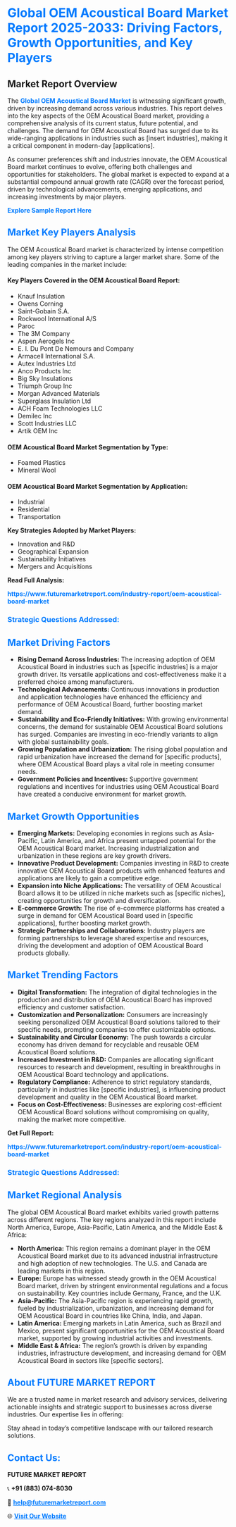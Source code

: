 <h1 style="color: #007BFF;">Global OEM Acoustical Board Market Report 2025-2033: Driving Factors, Growth Opportunities, and Key Players</h1>

<section id="overview">
<h2>Market Report Overview</h2>
<p>The <a href="https://www.futuremarketreport.com/industry-report/oem-acoustical-board-market" style="color: #007BFF; text-decoration: none;"><strong>Global OEM Acoustical Board Market</strong></a> is witnessing significant growth, driven by increasing demand across various industries. This report delves into the key aspects of the OEM Acoustical Board market, providing a comprehensive analysis of its current status, future potential, and challenges. The demand for OEM Acoustical Board has surged due to its wide-ranging applications in industries such as [insert industries], making it a critical component in modern-day [applications].</p>
<p>As consumer preferences shift and industries innovate, the OEM Acoustical Board market continues to evolve, offering both challenges and opportunities for stakeholders. The global market is expected to expand at a substantial compound annual growth rate (CAGR) over the forecast period, driven by technological advancements, emerging applications, and increasing investments by major players.</p>
</section>

<section id="overview">
<p><a href="https://www.futuremarketreport.com/request-sample/reportId=88690" style="color: #007BFF; text-decoration: none;"><strong>Explore Sample Report Here</strong></a></p>
</section>

<section id="key-players">
<h2 style="color: #007BFF;">Market Key Players Analysis</h2>
<p>The OEM Acoustical Board market is characterized by intense competition among key players striving to capture a larger market share. Some of the leading companies in the market include:</p>
<h4>Key Players Covered in the OEM Acoustical Board Report:</h4>
<ul><li>Knauf Insulation</li><li>Owens Corning</li><li>Saint-Gobain S.A.</li><li>Rockwool International A/S</li><li>Paroc</li><li>The 3M Company</li><li>Aspen Aerogels Inc</li><li>E. I. Du Pont De Nemours and Company</li><li>Armacell International S.A.</li><li>Autex Industries Ltd</li><li>Anco Products Inc</li><li>Big Sky Insulations</li><li>Triumph Group Inc</li><li>Morgan Advanced Materials</li><li>Superglass Insulation Ltd</li><li>ACH Foam Technologies LLC</li><li>Demilec Inc</li><li>Scott Industries LLC</li><li>Artik OEM Inc</li></ul>
<h4>OEM Acoustical Board Market Segmentation by Type:</h4>
<ul><li>Foamed Plastics</li><li>Mineral Wool</li></ul>

<h4>OEM Acoustical Board Market Segmentation by Application:</h4>
<ul><li>Industrial</li><li>Residential</li><li>Transportation</li></ul>
<p><strong>Key Strategies Adopted by Market Players:</strong></p>
<ul>
<li>Innovation and R&D</li>
<li>Geographical Expansion</li>
<li>Sustainability Initiatives</li>
<li>Mergers and Acquisitions</li>
</ul>
</section>

<section>
<p><strong>Read Full Analysis: </strong></p><a href="https://www.futuremarketreport.com/industry-report/oem-acoustical-board-market" style="color: #007BFF; text-decoration: none;"><strong>https://www.futuremarketreport.com/industry-report/oem-acoustical-board-market</strong></a>
<h3 style="color: #007BFF;">Strategic Questions Addressed:</h3>
</section>

<section id="driving-factors">
<h2 style="color: #007BFF;">Market Driving Factors</h2>
<ul>
<li><strong>Rising Demand Across Industries:</strong> The increasing adoption of OEM Acoustical Board in industries such as [specific industries] is a major growth driver. Its versatile applications and cost-effectiveness make it a preferred choice among manufacturers.</li>
<li><strong>Technological Advancements:</strong> Continuous innovations in production and application technologies have enhanced the efficiency and performance of OEM Acoustical Board, further boosting market demand.</li>
<li><strong>Sustainability and Eco-Friendly Initiatives:</strong> With growing environmental concerns, the demand for sustainable OEM Acoustical Board solutions has surged. Companies are investing in eco-friendly variants to align with global sustainability goals.</li>
<li><strong>Growing Population and Urbanization:</strong> The rising global population and rapid urbanization have increased the demand for [specific products], where OEM Acoustical Board plays a vital role in meeting consumer needs.</li>
<li><strong>Government Policies and Incentives:</strong> Supportive government regulations and incentives for industries using OEM Acoustical Board have created a conducive environment for market growth.</li>
</ul>
</section>

<section id="growth-opportunities">
<h2 style="color: #007BFF;">Market Growth Opportunities</h2>
<ul>
<li><strong>Emerging Markets:</strong> Developing economies in regions such as Asia-Pacific, Latin America, and Africa present untapped potential for the OEM Acoustical Board market. Increasing industrialization and urbanization in these regions are key growth drivers.</li>
<li><strong>Innovative Product Development:</strong> Companies investing in R&D to create innovative OEM Acoustical Board products with enhanced features and applications are likely to gain a competitive edge.</li>
<li><strong>Expansion into Niche Applications:</strong> The versatility of OEM Acoustical Board allows it to be utilized in niche markets such as [specific niches], creating opportunities for growth and diversification.</li>
<li><strong>E-commerce Growth:</strong> The rise of e-commerce platforms has created a surge in demand for OEM Acoustical Board used in [specific applications], further boosting market growth.</li>
<li><strong>Strategic Partnerships and Collaborations:</strong> Industry players are forming partnerships to leverage shared expertise and resources, driving the development and adoption of OEM Acoustical Board products globally.</li>
</ul>
</section>

<section id="trending-factors">
<h2 style="color: #007BFF;">Market Trending Factors</h2>
<ul>
<li><strong>Digital Transformation:</strong> The integration of digital technologies in the production and distribution of OEM Acoustical Board has improved efficiency and customer satisfaction.</li>
<li><strong>Customization and Personalization:</strong> Consumers are increasingly seeking personalized OEM Acoustical Board solutions tailored to their specific needs, prompting companies to offer customizable options.</li>
<li><strong>Sustainability and Circular Economy:</strong> The push towards a circular economy has driven demand for recyclable and reusable OEM Acoustical Board solutions.</li>
<li><strong>Increased Investment in R&D:</strong> Companies are allocating significant resources to research and development, resulting in breakthroughs in OEM Acoustical Board technology and applications.</li>
<li><strong>Regulatory Compliance:</strong> Adherence to strict regulatory standards, particularly in industries like [specific industries], is influencing product development and quality in the OEM Acoustical Board market.</li>
<li><strong>Focus on Cost-Effectiveness:</strong> Businesses are exploring cost-efficient OEM Acoustical Board solutions without compromising on quality, making the market more competitive.</li>
</ul>
</section>

<section>
<p><strong>Get Full Report: </strong></p><a href="https://www.futuremarketreport.com/industry-report/oem-acoustical-board-market" style="color: #007BFF; text-decoration: none;"><strong>https://www.futuremarketreport.com/industry-report/oem-acoustical-board-market</strong></a>
<h3 style="color: #007BFF;">Strategic Questions Addressed:</h3>
</section>


<section id="regional-analysis">
<h2 style="color: #007BFF;">Market Regional Analysis</h2>
<p>The global OEM Acoustical Board market exhibits varied growth patterns across different regions. The key regions analyzed in this report include North America, Europe, Asia-Pacific, Latin America, and the Middle East & Africa:</p>
<ul>
<li><strong>North America:</strong> This region remains a dominant player in the OEM Acoustical Board market due to its advanced industrial infrastructure and high adoption of new technologies. The U.S. and Canada are leading markets in this region.</li>
<li><strong>Europe:</strong> Europe has witnessed steady growth in the OEM Acoustical Board market, driven by stringent environmental regulations and a focus on sustainability. Key countries include Germany, France, and the U.K.</li>
<li><strong>Asia-Pacific:</strong> The Asia-Pacific region is experiencing rapid growth, fueled by industrialization, urbanization, and increasing demand for OEM Acoustical Board in countries like China, India, and Japan.</li>
<li><strong>Latin America:</strong> Emerging markets in Latin America, such as Brazil and Mexico, present significant opportunities for the OEM Acoustical Board market, supported by growing industrial activities and investments.</li>
<li><strong>Middle East & Africa:</strong> The region’s growth is driven by expanding industries, infrastructure development, and increasing demand for OEM Acoustical Board in sectors like [specific sectors].</li>
</ul>
</section>

<footer>
<h2 style="color: #007BFF;">About FUTURE MARKET REPORT</h2>
<p>We are a trusted name in market research and advisory services, delivering actionable insights and strategic support to businesses across diverse industries. Our expertise lies in offering:</p>

<p>Stay ahead in today’s competitive landscape with our tailored research solutions.</p>

<h2 style="color: #007BFF;">Contact Us:</h2>
<p><strong>FUTURE MARKET REPORT</strong></p>
<p>📞 <strong>+91 (883) 074-8030</strong></p>
<p>📧 <strong><a href="mailto:help@futuremarketreport.com" style="color: #007BFF;">help@futuremarketreport.com</a></strong></p>
<p>🌐 <strong><a href="https://www.futuremarketreport.com/" style="color: #007BFF;">Visit Our Website</a></strong></p>
</footer>